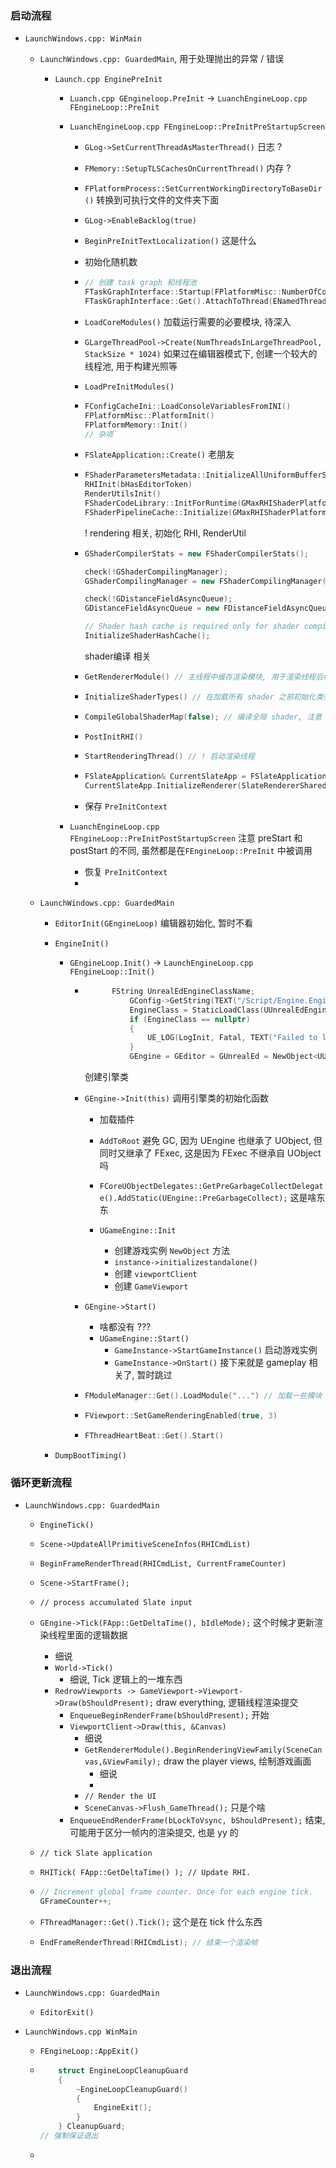 ### 启动流程

* ```LaunchWindows.cpp: WinMain```

  * ```LaunchWindows.cpp: GuardedMain```, 用于处理抛出的异常 / 错误

    * ```Launch.cpp EnginePreInit```

      * ```Luanch.cpp GEngineloop.PreInit``` -> ```LuanchEngineLoop.cpp FEngineLoop::PreInit```

      * ```LuanchEngineLoop.cpp FEngineLoop::PreInitPreStartupScreen```

        * ```GLog->SetCurrentThreadAsMasterThread()``` 日志 ?

        * ```FMemory::SetupTLSCachesOnCurrentThread()``` 内存 ?

        * ```FPlatformProcess::SetCurrentWorkingDirectoryToBaseDir()``` 转换到可执行文件的文件夹下面

        * ```GLog->EnableBacklog(true)```

        * ```BeginPreInitTextLocalization()``` 这是什么

        * 初始化随机数

        * ```c++
          // 创建 task graph 和线程池
          FTaskGraphInterface::Startup(FPlatformMisc::NumberOfCores());
          FTaskGraphInterface::Get().AttachToThread(ENamedThreads::GameThread);
          ```

        * ```LoadCoreModules()``` 加载运行需要的必要模块, 待深入

        * ```GLargeThreadPool->Create(NumThreadsInLargeThreadPool, StackSize * 1024)``` 如果过在编辑器模式下, 创建一个较大的线程池, 用于构建光照等

        * ```LoadPreInitModules()```

        * ```c++
          FConfigCacheIni::LoadConsoleVariablesFromINI()
          FPlatformMisc::PlatformInit()
          FPlatformMemory::Init()
          // 杂项`
          ```

        * ```FSlateApplication::Create()``` 老朋友

        * ```c++
          FShaderParametersMetadata::InitializeAllUniformBufferStructs()
          RHIInit(bHasEditorToken)
          RenderUtilsInit()
          FShaderCodeLibrary::InitForRuntime(GMaxRHIShaderPlatform)
          FShaderPipelineCache::Initialize(GMaxRHIShaderPlatform)
          ```

          ! rendering 相关, 初始化 RHI, RenderUtil

        * ```c++
          GShaderCompilerStats = new FShaderCompilerStats();
          
          check(!GShaderCompilingManager);
          GShaderCompilingManager = new FShaderCompilingManager();
          
          check(!GDistanceFieldAsyncQueue);
          GDistanceFieldAsyncQueue = new FDistanceFieldAsyncQueue();
          
          // Shader hash cache is required only for shader compilation.
          InitializeShaderHashCache();
          ```

          shader编译 相关

        * ```c++
          GetRendererModule() // 主线程中缓存渲染模块, 用于渲染线程后续的提取
          ```

        * ```c++
          InitializeShaderTypes() // 在加载所有 shader 之前初始化类型
          ```

        * ```c++
          CompileGlobalShaderMap(false); // 编译全局 shader, 注意 shader 的编译十分之早
          ```
        
        * ```c++
          PostInitRHI()
          ```
        
        * ```c++
          StartRenderingThread() // ! 启动渲染线程
          ```
        
        * ```c++
          FSlateApplication& CurrentSlateApp = FSlateApplication::Get();
          CurrentSlateApp.InitializeRenderer(SlateRendererSharedRef); // 初始化 slate 渲染器, UI 相关
          ```
        
        * 保存 ```PreInitContext ```
        
      * ```LuanchEngineLoop.cpp FEngineLoop::PreInitPostStartupScreen``` 注意 preStart 和 postStart 的不同, 虽然都是在```FEngineLoop::PreInit``` 中被调用
      
        * 恢复 ```PreInitContext```
        * 
    
  * ```LaunchWindows.cpp: GuardedMain``` 

    * ```EditorInit(GEngineLoop)``` 编辑器初始化, 暂时不看

    * ```EngineInit() ``` 

      * ```GEngineLoop.Init()``` -> ```LaunchEngineLoop.cpp FEngineLoop::Init()```

        * ```c++
          		FString UnrealEdEngineClassName;
            		GConfig->GetString(TEXT("/Script/Engine.Engine"), TEXT("UnrealEdEngine"), UnrealEdEngineClassName, GEngineIni);
            		EngineClass = StaticLoadClass(UUnrealEdEngine::StaticClass(), nullptr, *UnrealEdEngineClassName);
            		if (EngineClass == nullptr)
            		{
            			UE_LOG(LogInit, Fatal, TEXT("Failed to load UnrealEd Engine class '%s'."), *UnrealEdEngineClassName);
            		}
            		GEngine = GEditor = GUnrealEd = NewObject<UUnrealEdEngine>(GetTransientPackage(), EngineClass); // 此处为编辑器模式, 非编辑器模式下只有 GEngine 会被初始化
          ```

          	创建引擎类
          
        * ```GEngine->Init(this)``` 调用引擎类的初始化函数

          * 加载插件
          * ```AddToRoot``` 避免 GC, 因为 UEngine 也继承了 UObject, 但同时又继承了 FExec, 这是因为 FExec 不继承自 UObject 吗
          * ```FCoreUObjectDelegates::GetPreGarbageCollectDelegate().AddStatic(UEngine::PreGarbageCollect);``` 这是啥东东

          * ```UGameEngine::Init```
            * 创建游戏实例 ```NewObject``` 方法
            * ```instance->initializestandalone()``` 
            * 创建 ```viewportClient```
            * 创建 ```GameViewport```

        * ```GEngine->Start()```

          * 啥都没有 ???
          * ```UGameEngine::Start()``` 
            * ```GameInstance->StartGameInstance()``` 启动游戏实例
            * ```GameInstance->OnStart()``` 接下来就是 gameplay 相关了, 暂时跳过

        * ```c++
          FModuleManager::Get().LoadModule("...") // 加载一些模块
          ```

        * ```c++
          FViewport::SetGameRenderingEnabled(true, 3)
          ```

        * ```c++
          FThreadHeartBeat::Get().Start()
          ```

    * ```DumpBootTiming()```

### 循环更新流程

* ```LaunchWindows.cpp: GuardedMain``` 
  
  * ```EngineTick()```
  
  * ```Scene->UpdateAllPrimitiveSceneInfos(RHICmdList)```
  
  * ```BeginFrameRenderThread(RHICmdList, CurrentFrameCounter)```
  
  * ```Scene->StartFrame();```
  
  * ```// process accumulated Slate input```
  
  * ```GEngine->Tick(FApp::GetDeltaTime(), bIdleMode);``` 这个时候才更新渲染线程里面的逻辑数据
  
    * 细说
    * ```World->Tick()```
      * 细说, Tick 逻辑上的一堆东西
    * ```RedrowViewports -> GameViewport->Viewport->Draw(bShouldPresent);``` draw everything, 逻辑线程渲染提交
      * ```EnqueueBeginRenderFrame(bShouldPresent);``` 开始
      * ```ViewportClient->Draw(this, &Canvas)```
        * 细说
        * ```GetRendererModule().BeginRenderingViewFamily(SceneCanvas,&ViewFamily);``` draw the player views, 绘制游戏画面
          * 细说
          * 
        * ```// Render the UI```
        * ```SceneCanvas->Flush_GameThread();``` 只是个啥
      * ```EnqueueEndRenderFrame(bLockToVsync, bShouldPresent);``` 结束, 可能用于区分一帧内的渲染提交, 也是 yy  的
  
  * ```// tick Slate application```
  
  * ```RHITick( FApp::GetDeltaTime() ); // Update RHI.```
  
  * ```c++
    // Increment global frame counter. Once for each engine tick.
    GFrameCounter++;
    ```
  
  * ```FThreadManager::Get().Tick();``` 这个是在 tick 什么东西
  
  * ```c++
    EndFrameRenderThread(RHICmdList); // 结束一个渲染帧
    ```

### 退出流程

* ```LaunchWindows.cpp: GuardedMain``` 
  
  * ```EditorExit()```
* ```LaunchWindows.cpp WinMain```
  
  * ```FEngineLoop::AppExit()```
  
  * ```c++
    	struct EngineLoopCleanupGuard 
    	{ 
    		~EngineLoopCleanupGuard()
    		{
    			EngineExit();
    		}
    	} CleanupGuard;
    // 强制保证退出
    
    ```
  
  * 
